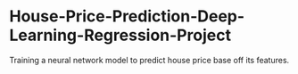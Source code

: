 # House-Price-Prediction-Deep-Learning-Regression-Project
Training a neural network model to predict house price base off its features.
